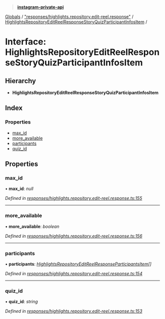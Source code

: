 > **[instagram-private-api](../README.md)**

[Globals](../README.md) / ["responses/highlights.repository.edit-reel.response"](../modules/_responses_highlights_repository_edit_reel_response_.md) / [HighlightsRepositoryEditReelResponseStoryQuizParticipantInfosItem](_responses_highlights_repository_edit_reel_response_.highlightsrepositoryeditreelresponsestoryquizparticipantinfositem.md) /

# Interface: HighlightsRepositoryEditReelResponseStoryQuizParticipantInfosItem

## Hierarchy

* **HighlightsRepositoryEditReelResponseStoryQuizParticipantInfosItem**

## Index

### Properties

* [max_id](_responses_highlights_repository_edit_reel_response_.highlightsrepositoryeditreelresponsestoryquizparticipantinfositem.md#max_id)
* [more_available](_responses_highlights_repository_edit_reel_response_.highlightsrepositoryeditreelresponsestoryquizparticipantinfositem.md#more_available)
* [participants](_responses_highlights_repository_edit_reel_response_.highlightsrepositoryeditreelresponsestoryquizparticipantinfositem.md#participants)
* [quiz_id](_responses_highlights_repository_edit_reel_response_.highlightsrepositoryeditreelresponsestoryquizparticipantinfositem.md#quiz_id)

## Properties

###  max_id

• **max_id**: *null*

*Defined in [responses/highlights.repository.edit-reel.response.ts:155](https://github.com/dilame/instagram-private-api/blob/3e16058/src/responses/highlights.repository.edit-reel.response.ts#L155)*

___

###  more_available

• **more_available**: *boolean*

*Defined in [responses/highlights.repository.edit-reel.response.ts:156](https://github.com/dilame/instagram-private-api/blob/3e16058/src/responses/highlights.repository.edit-reel.response.ts#L156)*

___

###  participants

• **participants**: *[HighlightsRepositoryEditReelResponseParticipantsItem](_responses_highlights_repository_edit_reel_response_.highlightsrepositoryeditreelresponseparticipantsitem.md)[]*

*Defined in [responses/highlights.repository.edit-reel.response.ts:154](https://github.com/dilame/instagram-private-api/blob/3e16058/src/responses/highlights.repository.edit-reel.response.ts#L154)*

___

###  quiz_id

• **quiz_id**: *string*

*Defined in [responses/highlights.repository.edit-reel.response.ts:153](https://github.com/dilame/instagram-private-api/blob/3e16058/src/responses/highlights.repository.edit-reel.response.ts#L153)*